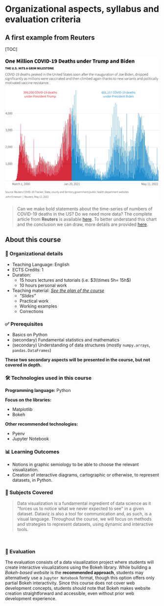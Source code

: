 # Organizational aspects, syllabus and evaluation criteria


## A first example from Reuters

[TOC]

![COVID-19 Mortality in the US](files/covid-2timeseries-us-presidency.jpg)

> Can we make bold statements about the time-series of numbers of COVID-19 deaths in the US? Do we need more data? The complete article from **Reuters** is available [here](https://www.reuters.com/world/us/biden-marks-1-million-americans-dead-covid-2022-05-12/).
To better understand this chart and the conclusion we can draw, more details are provided [here](02_covid_us_stats_analysis.md).



## About this course

### 📝 Organizational details

- Teaching Language: English  
- ECTS Credits: 1  
- Duration: 
    - 15 hours lectures and tutorials (i.e. $3\\times 5h= 15h$)
    - 10 hours personal work  
- Teaching material: [*See the plan of the course*](01_plan_cards.md)
    - *"Slides"*
    - Practical work
    - Working examples
    - Corrections



### ✅ Prerequisites

- Basics on Python
- (secondary) Fundamental statistics and mathematics
- (secondary) Understanding of data structures (mostly `numpy.arrays`, `pandas.DataFrames`)

**These two secondary aspects will be presented in the course, but not covered in depth.**



### 🛠️ Technologies used in this course


**Programming language:** Python 

**Focus on the libraries:**

- Matplotlib
- Bokeh


**Other recommended technologies:**  

- Pyenv
- Jupyter Notebook

### 📊 Learning Outcomes

- Notions in graphic semiology to be able to choose the relevant visualization. 
- Creation of interactive diagrams, cartographic or otherwise, to represent datasets, in Python.


### 🎯 Subjects Covered

> Data visualization is a fundamental ingredient of data science as it "forces us to notice what we never expected to see" in a given dataset. Dataviz is also a tool for communication and, as such, is a visual language. Throughout the course, we will focus on methods and strategies to represent datasets, using dynamic and interactive tools.




&nbsp;

### 📝 Evaluation
The evaluation consists of a data visualization project where students will create interactive visualizations using the Bokeh library. While building a *Bokeh-based website* is the **recommended approach**, students may alternatively use a `Jupyter Notebook` format, though this option offers only partial Bokeh interactivity. Since this course does not cover web development concepts, students should note that Bokeh makes website creation straightforward and accessible, even without prior web development experience.
